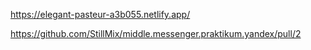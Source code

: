https://elegant-pasteur-a3b055.netlify.app/

https://github.com/StillMix/middle.messenger.praktikum.yandex/pull/2
